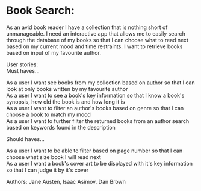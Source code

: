 # Book Search: 

As an avid book reader I have a collection that is nothing short of unmanageable. I need an interactive app that allows me to easily search through the database of my books so that I can choose what to read next based on my current mood and time restraints. I want to retrieve books based on input of my favourite author.


User stories:<br>
Must haves…

As a user I want see books from my collection based on author so that I can look at only books written by my favourite author<br>
As a user I want to see a book's key information so that I know a book's synopsis, how old the book is and how long it is <br>
As a user I want to filter an author's books based on genre so that I can choose a book to match my mood<br>
As a user I want to further filter the returned books from an author search based on keywords found in the description

Should haves…

As a user I want to be able to filter based on page number so that I can choose what size book I will read next<br>
As a user I want a book's cover art to be displayed with it's key information so that I can judge it by it's cover

Authors: Jane Austen, Isaac Asimov, Dan Brown
